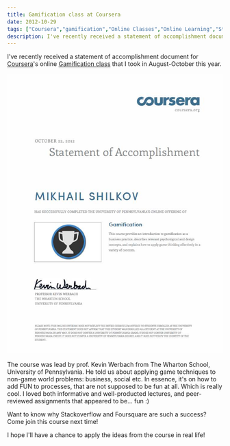 ```yaml
---
title: Gamification class at Coursera
date: 2012-10-29
tags: ["Coursera","gamification","Online Classes","Online Learning","Statement of Accomplishment"]
description: I've recently received a statement of accomplishment document for Coursera's online Gamification class that I took in August-October this year.
---
```


I've recently received a statement of accomplishment document for [Coursera](https://www.coursera.org/ "Coursera")'s online [Gamification class](https://www.coursera.org/course/gamification "Gamification class") that I took in August-October this year.

![Gamification certificate](gamification.jpg "Gamification certificate")

The course was lead by prof. Kevin Werbach from The Wharton School, University of Pennsylvania. He told us about applying game techniques to non-game world problems: business, social etc. In essence, it's on how to add FUN to processes, that are not supposed to be fun at all. Which is really cool. I loved both informative and well-producted lectures, and peer-reviewed assignments that appeared to be... fun :)

Want to know why Stackoverflow and Foursquare are such a success? Come join this course next time!

I hope I'll have a chance to apply the ideas from the course in real life!